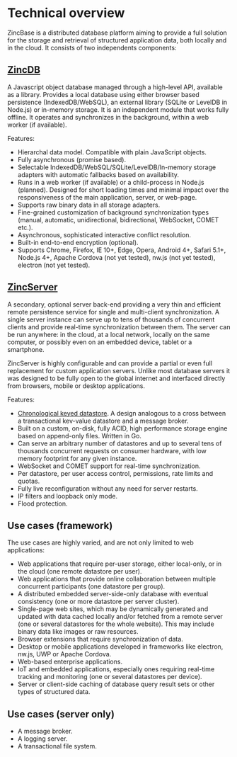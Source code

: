 # Technical overview

ZincBase is a distributed database platform aiming to provide a full solution for the storage and retrieval of structured application data, both locally and in the cloud. It consists of two independents components:

## [ZincDB](https://github.com/zincbase/zincdb)

A Javascript object database managed through a high-level API, available as a library. Provides a local database using either browser based persistence (IndexedDB/WebSQL), an external library (SQLite or LevelDB in Node.js) or in-memory storage. It is an independent module that works fully offline. It operates and synchronizes in the background, within a web worker (if available).

Features:

* Hierarchal data model. Compatible with plain JavaScript objects.
* Fully asynchronous (promise based).
* Selectable IndexedDB/WebSQL/SQLite/LevelDB/In-memory storage adapters with automatic fallbacks based on availability.
* Runs in a web worker (if available) or a child-process in Node.js (planned). Designed for short loading times and minimal impact over the responsiveness of the main application, server, or web-page.
* Supports raw binary data in all storage adapters.
* Fine-grained customization of background synchronization types (manual, automatic, unidirectional, bidirectional, WebSocket, COMET etc.).
* Asynchronous, sophisticated interactive conflict resolution.
* Built-in end-to-end encryption (optional).
* Supports Chrome, Firefox, IE 10+, Edge, Opera, Android 4+, Safari 5.1+, Node.js 4+, Apache Cordova (not yet tested), nw.js (not yet tested), electron (not yet tested).


## [ZincServer](https://github.com/zincbase/zincserver)

A secondary, optional server back-end providing a very thin and efficient remote persistence service for single and multi-client synchronization. A single server instance can serve up to tens of thousands of concurrent clients and provide real-time synchronization between them. The server can be run anywhere: in the cloud, at a local network, locally on the same computer, or possibly even on an embedded device, tablet or a smartphone.

ZincServer is highly configurable and can provide a partial or even full replacement for custom application servers. Unlike most database servers it was designed to be fully open to the global internet and interfaced directly from browsers, mobile or desktop applications.

Features:

* [Chronological keyed datastore](https://github.com/zincbase/zincserver/blob/master/docs/Technical%20overview.md). A design analogous to a cross between a transactional kev-value datastore and a message broker.
* Built on a custom, on-disk, fully ACID, high performance storage engine based on append-only files. Written in Go.
* Can serve an arbitrary number of datastores and up to several tens of thousands concurrent requests on consumer hardware, with low memory footprint for any given instance.
* WebSocket and COMET support for real-time synchronization.
* Per datastore, per user access control, permissions, rate limits and quotas.
* Fully live reconfiguration without any need for server restarts.
* IP filters and loopback only mode.
* Flood protection.

## Use cases (framework)

The use cases are highly varied, and are not only limited to web applications:

* Web applications that require per-user storage, either local-only, or in the cloud (one remote datastore per user).
* Web applications that provide online collaboration between multiple concurrent participants (one datastore per group).
* A distributed embedded server-side-only database with eventual consistency (one or more datastore per server cluster).
* Single-page web sites, which may be dynamically generated and updated with data cached locally and/or fetched from a remote server (one or several datastores for the whole website). This may include binary data like images or raw resources.
* Browser extensions that require synchronization of data.
* Desktop or mobile applications developed in frameworks like electron, nw.js, UWP or Apache Cordova.
* Web-based enterprise applications.
* IoT and embedded applications, especially ones requiring real-time tracking and monitoring (one or several datastores per device).
* Server or client-side caching of database query result sets or other types of structured data.

## Use cases (server only)

* A message broker.
* A logging server.
* A transactional file system.
